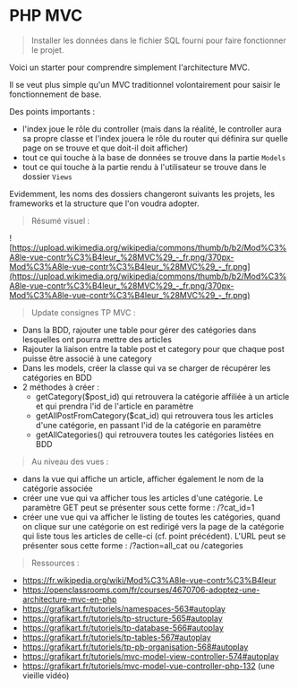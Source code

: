 # PHP MVC

> Installer les données dans le fichier SQL fourni pour faire fonctionner le projet.

Voici un starter pour comprendre simplement l'architecture MVC.

Il se veut plus simple qu'un MVC traditionnel volontairement pour saisir le fonctionnement de base.

Des points importants : 
- l'index joue le rôle du controller (mais dans la réalité, le controller aura sa propre classe et l'index jouera le rôle du router qui définira sur quelle page on se trouve et que doit-il doit afficher)
- tout ce qui touche à la base de données se trouve dans la partie `Models` 
- tout ce qui touche à la partie rendu à l'utilisateur se trouve dans le dossier `Views`

Evidemment, les noms des dossiers changeront suivants les projets, les frameworks et la structure que l'on voudra adopter.

>Résumé visuel : 

![https://upload.wikimedia.org/wikipedia/commons/thumb/b/b2/Mod%C3%A8le-vue-contr%C3%B4leur_%28MVC%29_-_fr.png/370px-Mod%C3%A8le-vue-contr%C3%B4leur_%28MVC%29_-_fr.png](https://upload.wikimedia.org/wikipedia/commons/thumb/b/b2/Mod%C3%A8le-vue-contr%C3%B4leur_%28MVC%29_-_fr.png/370px-Mod%C3%A8le-vue-contr%C3%B4leur_%28MVC%29_-_fr.png)

>Update consignes TP MVC :

- Dans la BDD, rajouter une table pour gérer des catégories dans lesquelles ont pourra mettre des articles
- Rajouter la liaison entre la table post et category pour que chaque post puisse être associé à une category
- Dans les models, créer la classe qui va se charger de récupérer les catégories en BDD
- 2 méthodes à créer :
  - getCategory($post_id) qui retrouvera la catégorie affiliée à un article et qui prendra l'id de l'article en paramètre
  - getAllPostFromCategory($cat_id) qui retrouvera tous les articles d'une catégorie, en passant l'id de la catégorie en paramètre
  - getAllCategories() qui retrouvera toutes les catégories listées en BDD

>Au niveau des vues :

- dans la vue qui affiche un article, afficher également le nom de la catégorie associée
- créer une vue qui va afficher tous les articles d'une catégorie. Le paramètre GET peut se présenter sous cette forme : /?cat_id=1
- créer une vue qui va afficher le listing de toutes les catégories, quand on clique sur une catégorie on est redirigé vers la page de la catégorie qui liste tous les articles de celle-ci (cf. point précédent). L'URL peut se présenter sous cette forme : /?action=all_cat ou /categories


>Ressources : 
- https://fr.wikipedia.org/wiki/Mod%C3%A8le-vue-contr%C3%B4leur
- https://openclassrooms.com/fr/courses/4670706-adoptez-une-architecture-mvc-en-php
- https://grafikart.fr/tutoriels/namespaces-563#autoplay
- https://grafikart.fr/tutoriels/tp-structure-565#autoplay
- https://grafikart.fr/tutoriels/tp-database-566#autoplay
- https://grafikart.fr/tutoriels/tp-tables-567#autoplay
- https://grafikart.fr/tutoriels/tp-pb-organisation-568#autoplay
- https://grafikart.fr/tutoriels/mvc-model-view-controller-574#autoplay
- https://grafikart.fr/tutoriels/mvc-model-vue-controller-php-132 (une vieille vidéo)